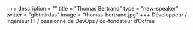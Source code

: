+++
description = ""
title = "Thomas Bertrand"
type = "new-speaker"
twitter = "gibtmirdas"
image = "thomas-bertrand.jpg"
+++
Développeur / ingénieur IT / passionné de DevOps / co-fondateur d’Octree